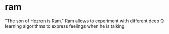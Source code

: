 # ram
"The son of Hezron is Ram." Ram allows to experiment with different deep Q learning algorithms to express feelings when he is talking.
